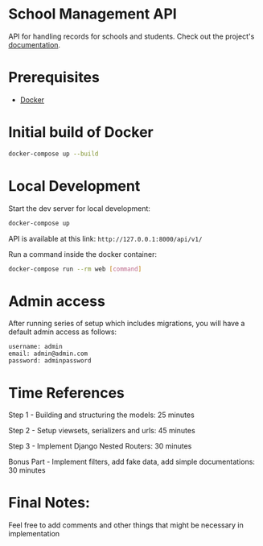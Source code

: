 # School Management API

API for handling records for schools and students. Check out the project's [documentation](http://nikkomidoy.github.io/school-management-api/).

# Prerequisites

- [Docker](https://docs.docker.com/docker-for-mac/install/)  

# Initial build of Docker
```bash
docker-compose up --build
```

# Local Development

Start the dev server for local development:
```bash
docker-compose up
```

API is available at this link: `http://127.0.0.1:8000/api/v1/`

Run a command inside the docker container:

```bash
docker-compose run --rm web [command]
```

# Admin access

After running series of setup which includes migrations, you will have a default admin access as follows:
```
username: admin
email: admin@admin.com
password: adminpassword
```

# Time References
Step 1 - Building and structuring the models: 25 minutes

Step 2 - Setup viewsets, serializers and urls: 45 minutes

Step 3 - Implement Django Nested Routers: 30 minutes

Bonus Part - Implement filters, add fake data, add simple documentations: 30 minutes


# Final Notes:
Feel free to add comments and other things that might be necessary in implementation
